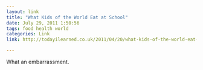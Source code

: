```yaml
---
layout: link
title: "What Kids of the World Eat at School"
date: July 29, 2011 1:50:56
tags: food health world
categories: Link
link: http://todayilearned.co.uk/2011/04/20/what-kids-of-the-world-eat-at-school/

---
```


What an embarrassment.
